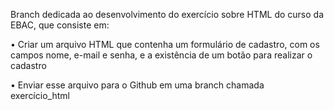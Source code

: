 Branch dedicada ao desenvolvimento do exercício sobre HTML do curso da EBAC, que consiste em:

• Criar um arquivo HTML que contenha um formulário de cadastro, com os campos nome, e-mail e senha, e a existência de um botão para realizar o cadastro

• Enviar esse arquivo para o Github em uma branch chamada exercício_html
